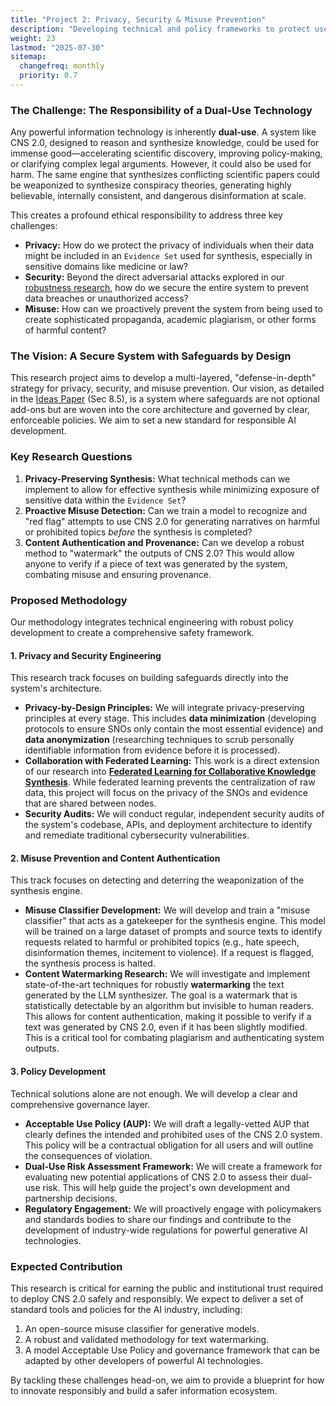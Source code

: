 ```yaml
---
title: "Project 2: Privacy, Security & Misuse Prevention"
description: "Developing technical and policy frameworks to protect user data, ensure system security, and prevent the CNS 2.0 system from being used for malicious purposes."
weight: 23
lastmod: "2025-07-30"
sitemap:
  changefreq: monthly
  priority: 0.7
---
```


### The Challenge: The Responsibility of a Dual-Use Technology

Any powerful information technology is inherently **dual-use**. A system like CNS 2.0, designed to reason and synthesize knowledge, could be used for immense good—accelerating scientific discovery, improving policy-making, or clarifying complex legal arguments. However, it could also be used for harm. The same engine that synthesizes conflicting scientific papers could be weaponized to synthesize conspiracy theories, generating highly believable, internally consistent, and dangerous disinformation at scale.

This creates a profound ethical responsibility to address three key challenges:
-   **Privacy:** How do we protect the privacy of individuals when their data might be included in an `Evidence Set` used for synthesis, especially in sensitive domains like medicine or law?
-   **Security:** Beyond the direct adversarial attacks explored in our [robustness research](/guides/cns-2.0-research-roadmap/evaluation-and-validation/2-adversarial-robustness-and-security/), how do we secure the entire system to prevent data breaches or unauthorized access?
-   **Misuse:** How can we proactively prevent the system from being used to create sophisticated propaganda, academic plagiarism, or other forms of harmful content?

### The Vision: A Secure System with Safeguards by Design

This research project aims to develop a multi-layered, "defense-in-depth" strategy for privacy, security, and misuse prevention. Our vision, as detailed in the [Ideas Paper](/guides/cns-2.0-research-roadmap/in-depth/ideas-paper/) (Sec 8.5), is a system where safeguards are not optional add-ons but are woven into the core architecture and governed by clear, enforceable policies. We aim to set a new standard for responsible AI development.

### Key Research Questions

1.  **Privacy-Preserving Synthesis:** What technical methods can we implement to allow for effective synthesis while minimizing exposure of sensitive data within the `Evidence Set`?
2.  **Proactive Misuse Detection:** Can we train a model to recognize and "red flag" attempts to use CNS 2.0 for generating narratives on harmful or prohibited topics *before* the synthesis is completed?
3.  **Content Authentication and Provenance:** Can we develop a robust method to "watermark" the outputs of CNS 2.0? This would allow anyone to verify if a piece of text was generated by the system, combating misuse and ensuring provenance.

### Proposed Methodology

Our methodology integrates technical engineering with robust policy development to create a comprehensive safety framework.

#### 1. Privacy and Security Engineering

This research track focuses on building safeguards directly into the system's architecture.
-   **Privacy-by-Design Principles:** We will integrate privacy-preserving principles at every stage. This includes **data minimization** (developing protocols to ensure SNOs only contain the most essential evidence) and **data anonymization** (researching techniques to scrub personally identifiable information from evidence before it is processed).
-   **Collaboration with Federated Learning:** This work is a direct extension of our research into **[Federated Learning for Collaborative Knowledge Synthesis](/guides/cns-2.0-research-roadmap/technical-research/2-federated-learning-and-privacy/)**. While federated learning prevents the centralization of raw data, this project will focus on the privacy of the SNOs and evidence that are shared between nodes.
-   **Security Audits:** We will conduct regular, independent security audits of the system's codebase, APIs, and deployment architecture to identify and remediate traditional cybersecurity vulnerabilities.

#### 2. Misuse Prevention and Content Authentication

This track focuses on detecting and deterring the weaponization of the synthesis engine.
-   **Misuse Classifier Development:** We will develop and train a "misuse classifier" that acts as a gatekeeper for the synthesis engine. This model will be trained on a large dataset of prompts and source texts to identify requests related to harmful or prohibited topics (e.g., hate speech, disinformation themes, incitement to violence). If a request is flagged, the synthesis process is halted.
-   **Content Watermarking Research:** We will investigate and implement state-of-the-art techniques for robustly **watermarking** the text generated by the LLM synthesizer. The goal is a watermark that is statistically detectable by an algorithm but invisible to human readers. This allows for content authentication, making it possible to verify if a text was generated by CNS 2.0, even if it has been slightly modified. This is a critical tool for combating plagiarism and authenticating system outputs.

#### 3. Policy Development

Technical solutions alone are not enough. We will develop a clear and comprehensive governance layer.
-   **Acceptable Use Policy (AUP):** We will draft a legally-vetted AUP that clearly defines the intended and prohibited uses of the CNS 2.0 system. This policy will be a contractual obligation for all users and will outline the consequences of violation.
-   **Dual-Use Risk Assessment Framework:** We will create a framework for evaluating new potential applications of CNS 2.0 to assess their dual-use risk. This will help guide the project's own development and partnership decisions.
-   **Regulatory Engagement:** We will proactively engage with policymakers and standards bodies to share our findings and contribute to the development of industry-wide regulations for powerful generative AI technologies.

### Expected Contribution

This research is critical for earning the public and institutional trust required to deploy CNS 2.0 safely and responsibly. We expect to deliver a set of standard tools and policies for the AI industry, including:
1.  An open-source misuse classifier for generative models.
2.  A robust and validated methodology for text watermarking.
3.  A model Acceptable Use Policy and governance framework that can be adapted by other developers of powerful AI technologies.

By tackling these challenges head-on, we aim to provide a blueprint for how to innovate responsibly and build a safer information ecosystem.
